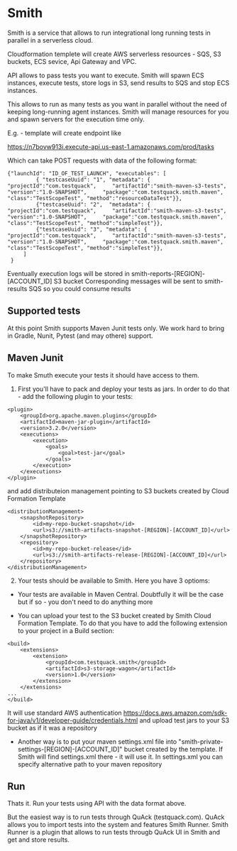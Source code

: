 # Smith

Smith is a service that allows to run integrational long running tests in parallel in a serverless cloud.

Cloudformation templete will create AWS serverless resources - SQS, S3 buckets, ECS sevice, Api Gateway and VPC. 

API allows to pass tests you want to execute. Smith will spawn ECS instances, execute tests, store logs in S3, send results to SQS and stop ECS instances.

This allows to run as many tests as you want in parallel without the need of keeping long-running agent instances. Smith will manage resources for you and spawn servers for the execution time only.


E.g. - template will create endpoint like

https://n7bovw913i.execute-api.us-east-1.amazonaws.com/prod/tasks

Which can take POST requests with data of the following format:

```
{"launchId": "ID_OF_TEST_LAUNCH", "executables": [
         { "testcaseUuid": "1", "metadata": { "projectId":"com.testquack",     "artifactId":"smith-maven-s3-tests",     "version":"1.0-SNAPSHOT",     "package":"com.testquack.smith.maven",     "class":"TestScopeTest", "method":"resourceDataTest"}},
         {"testcaseUuid": "2",  "metadata": { "projectId":"com.testquack",     "artifactId":"smith-maven-s3-tests",     "version":"1.0-SNAPSHOT",     "package":"com.testquack.smith.maven",     "class":"TestScopeTest", "method":"simpleTest"}},
         {"testcaseUuid": "3", "metadata": { "projectId":"com.testquack",     "artifactId":"smith-maven-s3-tests",     "version":"1.0-SNAPSHOT",     "package":"com.testquack.smith.maven",     "class":"TestScopeTest", "method":"simpleTest"}},
     ]
 }
 ```
 
Eventually execution logs will be stored in 
smith-reports-[REGION]-[ACCOUNT_ID] S3 bucket
Corresponding messages will be sent to smith-results SQS so you could consume results

## Supported tests
At this point Smith supports Maven Junit tests only. We work hard to bring in Gradle, Nunit, Pytest (and may othere) support.

## Maven Junit
To make Smuth execute your tests it should have access to them. 

1. First you'll have to pack and deploy your tests as jars.
In order to do that - add the following plugin to your tests:

```
<plugin>
    <groupId>org.apache.maven.plugins</groupId>
    <artifactId>maven-jar-plugin</artifactId>
    <version>3.2.0</version>
    <executions>
        <execution>
            <goals>
                <goal>test-jar</goal>
            </goals>
        </execution>
    </executions>
</plugin>
```

and add distributeion management pointing to S3 buckets created by Cloud Formation Template

```
<distributionManagement>
    <snapshotRepository>
        <id>my-repo-bucket-snapshot</id>
        <url>s3://smith-artifacts-snapshot-[REGION]-[ACCOUNT_ID]</url>
    </snapshotRepository>
    <repository>
        <id>my-repo-bucket-release</id>
        <url>s3://smith-artifacts-release-[REGION]-[ACCOUNT_ID]</url>
    </repository>
</distributionManagement>
```

2. Your tests should be available to Smith. Here you have 3 optioms:

* Your tests are available in Maven Central. Doubtfully it will be the case but if so - you don't need to do anything more

* You can upload your test to the S3 bucket created by Smith Cloud Formation Template. To do that you have to add the following extension to your project in a Build section:

```
<build>
    <extensions>
        <extension>
            <groupId>com.testquack.smith</groupId>
            <artifactId>s3-storage-wagon</artifactId>
            <version>1.0</version>
        </extension>
    </extensions>
...
</build>
```
It will use standard AWS authentication 
https://docs.aws.amazon.com/sdk-for-java/v1/developer-guide/credentials.html
and upload test jars to your S3 bucket as if it was a repository

* Another way is to put your maven settings.xml file into "smith-private-settings-[REGION]-[ACCOUNT_ID]" bucket created by the template. If Smith will find settings.xml there - it will use it. 
In settings.xml you can specify alternative path to your maven repository

## Run
Thats it. Run your tests using API with the data format above.

But the easiest way is to run tests through QuAck (testquack.com).
QuAck allows you to import tests into the system and features Smith Runner. Smith Runner is a plugin that allows to run tests througb QuAck UI in Smith and get and store results.


